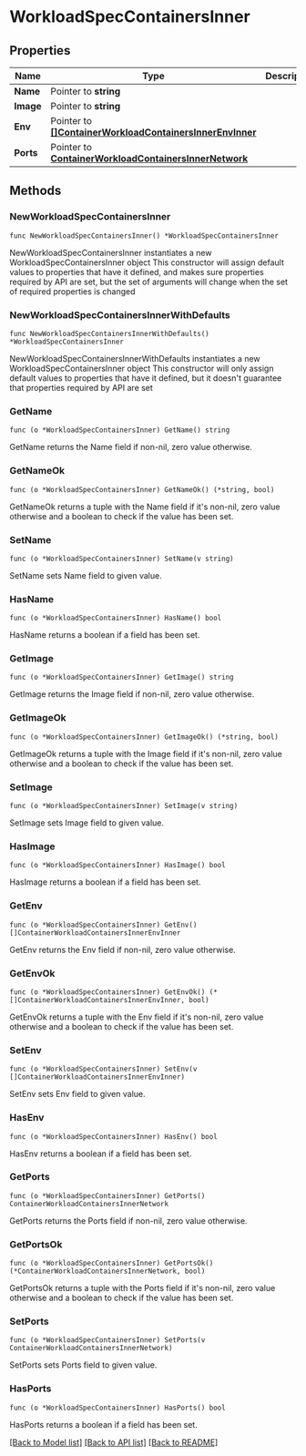 # WorkloadSpecContainersInner

## Properties

Name | Type | Description | Notes
------------ | ------------- | ------------- | -------------
**Name** | Pointer to **string** |  | [optional] 
**Image** | Pointer to **string** |  | [optional] 
**Env** | Pointer to [**[]ContainerWorkloadContainersInnerEnvInner**](ContainerWorkloadContainersInnerEnvInner.md) |  | [optional] 
**Ports** | Pointer to [**ContainerWorkloadContainersInnerNetwork**](ContainerWorkloadContainersInnerNetwork.md) |  | [optional] 

## Methods

### NewWorkloadSpecContainersInner

`func NewWorkloadSpecContainersInner() *WorkloadSpecContainersInner`

NewWorkloadSpecContainersInner instantiates a new WorkloadSpecContainersInner object
This constructor will assign default values to properties that have it defined,
and makes sure properties required by API are set, but the set of arguments
will change when the set of required properties is changed

### NewWorkloadSpecContainersInnerWithDefaults

`func NewWorkloadSpecContainersInnerWithDefaults() *WorkloadSpecContainersInner`

NewWorkloadSpecContainersInnerWithDefaults instantiates a new WorkloadSpecContainersInner object
This constructor will only assign default values to properties that have it defined,
but it doesn't guarantee that properties required by API are set

### GetName

`func (o *WorkloadSpecContainersInner) GetName() string`

GetName returns the Name field if non-nil, zero value otherwise.

### GetNameOk

`func (o *WorkloadSpecContainersInner) GetNameOk() (*string, bool)`

GetNameOk returns a tuple with the Name field if it's non-nil, zero value otherwise
and a boolean to check if the value has been set.

### SetName

`func (o *WorkloadSpecContainersInner) SetName(v string)`

SetName sets Name field to given value.

### HasName

`func (o *WorkloadSpecContainersInner) HasName() bool`

HasName returns a boolean if a field has been set.

### GetImage

`func (o *WorkloadSpecContainersInner) GetImage() string`

GetImage returns the Image field if non-nil, zero value otherwise.

### GetImageOk

`func (o *WorkloadSpecContainersInner) GetImageOk() (*string, bool)`

GetImageOk returns a tuple with the Image field if it's non-nil, zero value otherwise
and a boolean to check if the value has been set.

### SetImage

`func (o *WorkloadSpecContainersInner) SetImage(v string)`

SetImage sets Image field to given value.

### HasImage

`func (o *WorkloadSpecContainersInner) HasImage() bool`

HasImage returns a boolean if a field has been set.

### GetEnv

`func (o *WorkloadSpecContainersInner) GetEnv() []ContainerWorkloadContainersInnerEnvInner`

GetEnv returns the Env field if non-nil, zero value otherwise.

### GetEnvOk

`func (o *WorkloadSpecContainersInner) GetEnvOk() (*[]ContainerWorkloadContainersInnerEnvInner, bool)`

GetEnvOk returns a tuple with the Env field if it's non-nil, zero value otherwise
and a boolean to check if the value has been set.

### SetEnv

`func (o *WorkloadSpecContainersInner) SetEnv(v []ContainerWorkloadContainersInnerEnvInner)`

SetEnv sets Env field to given value.

### HasEnv

`func (o *WorkloadSpecContainersInner) HasEnv() bool`

HasEnv returns a boolean if a field has been set.

### GetPorts

`func (o *WorkloadSpecContainersInner) GetPorts() ContainerWorkloadContainersInnerNetwork`

GetPorts returns the Ports field if non-nil, zero value otherwise.

### GetPortsOk

`func (o *WorkloadSpecContainersInner) GetPortsOk() (*ContainerWorkloadContainersInnerNetwork, bool)`

GetPortsOk returns a tuple with the Ports field if it's non-nil, zero value otherwise
and a boolean to check if the value has been set.

### SetPorts

`func (o *WorkloadSpecContainersInner) SetPorts(v ContainerWorkloadContainersInnerNetwork)`

SetPorts sets Ports field to given value.

### HasPorts

`func (o *WorkloadSpecContainersInner) HasPorts() bool`

HasPorts returns a boolean if a field has been set.


[[Back to Model list]](../README.md#documentation-for-models) [[Back to API list]](../README.md#documentation-for-api-endpoints) [[Back to README]](../README.md)


